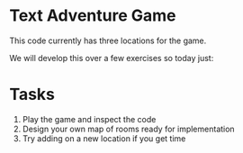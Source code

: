 # Text Adventure Game

This code currently has three locations for the game.

We will develop this over a few exercises so today just:

# Tasks
1. Play the game and inspect the code
2. Design your own map of rooms ready for implementation
3. Try adding on a new location if you get time
